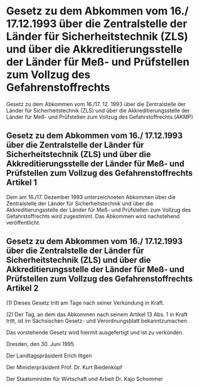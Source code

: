 # Gesetz zu dem Abkommen vom 16./ 17.12.1993 über die Zentralstelle der Länder für Sicherheitstechnik (ZLS) und über die Akkreditierungsstelle der Länder für Meß- und Prüfstellen zum Vollzug des Gefahrenstoffrechts

Gesetz zu dem Abkommen vom 16./17. 12. 1993 über die Zentralstelle der Länder für Sicherheitstechnik (ZLS) und über die Akkreditierungsstelle der Länder für Meß- und Prüfstellen zum Vollzug des Gefahrstoffrechts (AKMP)

## Gesetz zu dem Abkommen vom 16./ 17.12.1993 über die Zentralstelle der Länder für Sicherheitstechnik (ZLS) und über die Akkreditierungsstelle der Länder für Meß- und Prüfstellen zum Vollzug des Gefahrenstoffrechts Artikel 1

Dem am 16./17. Dezember 1993 unterzeichneten 
        Abkommen über die Zentralstelle der Länder für Sicherheitstechnik und über die Akkreditierungsstelle der Länder für Meß- und Prüfstellen zum Vollzug des Gefahrstoffrechts wird zugestimmt. Das Abkommen wird nachstehend veröffentlicht.


## Gesetz zu dem Abkommen vom 16./ 17.12.1993 über die Zentralstelle der Länder für Sicherheitstechnik (ZLS) und über die Akkreditierungsstelle der Länder für Meß- und Prüfstellen zum Vollzug des Gefahrenstoffrechts Artikel 2

(1) Dieses Gesetz tritt am Tage nach seiner Verkündung in Kraft.

(2) Der Tag, an dem das Abkommen nach seinem Artikel 13 Abs. 1 in Kraft tritt, ist im Sächsischen Gesetz- und Verordnungsblatt bekanntzumachen.

Das vorstehende Gesetz wird hiermit ausgefertigt und ist zu verkünden.

Dresden, den 30. Juni 1995

Der Landtagspräsident 
         Erich Iltgen

Der Ministerpräsident 
         Prof. Dr. Kurt Biedenkopf

Der Staatsminister 
         für Wirtschaft und Arbeit 
         Dr. Kajo Schommer

